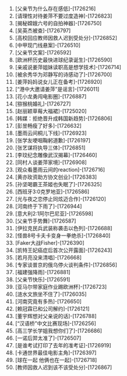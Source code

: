 
1. [父亲节为什么存在感低]-[1726216]
1. [请理性对待姜萍不要过度造神]-[1726823]
1. [揭秘嫦娥六号的自拍神器]-[1726750]
1. [吴英杰被查]-[1726797]
1. [高校回应教师因救人迟到受处分]-[1726852]
1. [中甲现门线悬案]-[1726510]
1. [父亲节文案]-[1726592]
1. [欧洲杯历史最快进球纪录诞生]-[1726590]
1. [亲戚说姜萍姐妹读职高是想学技术]-[1726714]
1. [被余秀华为邓静写的诗感动了]-[1726700]
1. [姜萍妈妈说女儿正在备考]-[1726920]
1. [“港中大邀请姜萍”是谣言]-[1726011]
1. [花小龙勇闯电影圈]-[1726887]
1. [猕猴桃婚礼]-[1726727]
1. [赵丽颖草莓大福裙]-[1725020]
1. [韩媒：拒绝晋升成韩国新趋势]-[1726806]
1. [彭昱畅瘦了好多]-[1726632]
1. [墨雨云间桐儿下线]-[1726923]
1. [张学友哽咽鞠躬道歉]-[1726197]
1. [张艺谋将执导三体]-[1726851]
1. [李玟纪念雕像武汉揭幕]-[1726460]
1. [同村人谈姜萍家境]-[1726908]
1. [观众看墨雨云间的reaction]-[1726716]
1. [黄亦玫资助方协文创业]-[1726383]
1. [孙坚喝霸王茶姬也失眠了]-[1726325]
1. [西班牙3:0克罗地亚]-[1726586]
1. [光与夜之恋停止同炫迈合作]-[1726120]
1. [河南终于下雨了]-[1726944]
1. [意大利2:1阿尔巴尼亚]-[1726598]
1. [父亲节手势舞]-[1726587]
1. [伊拉克民兵武装称袭击以色列]-[1726688]
1. [怪兽8号卡夫卡变身一拳绝杀]-[1726840]
1. [Faker大战Fisher]-[1726390]
1. [凯特王妃癌症后首次公开露面]-[1726243]
1. [若月亮没来清唱]-[1726668]
1. [专家谈普京的俄乌停火谈判条件]-[1726856]
1. [福建强降雨]-[1726881]
1. [父亲节快乐]-[1726591]
1. [亚马尔带家庭作业踢欧洲杯]-[1726723]
1. [涟水文旅坐不住了]-[1726035]
1. [河南究竟有多热]-[1726650]
1. [赖冠霖已和公司解约]-[1726121]
1. [董宇辉想对父亲说的话]-[1726788]
1. [“汉语桥”中文比赛现场]-[1726256]
1. [高三学长学姐我想你们了]-[1726686]
1. [一诺后羿太准了]-[1726507]
1. [是谁考试打印了去年的准考证]-[1726919]
1. [卡通世界最佳电影主角]-[1726397]
1. [球在一起 他俩也在一起]-[1726718]
1. [教师因救人迟到该不该受处分]-[1726867]